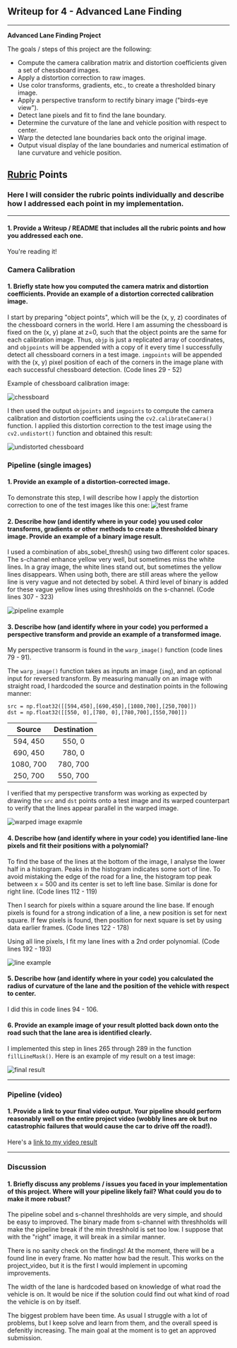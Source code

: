 ## Writeup for 4 - Advanced Lane Finding

---

**Advanced Lane Finding Project**

The goals / steps of this project are the following:

* Compute the camera calibration matrix and distortion coefficients given a set of chessboard images.
* Apply a distortion correction to raw images.
* Use color transforms, gradients, etc., to create a thresholded binary image.
* Apply a perspective transform to rectify binary image ("birds-eye view").
* Detect lane pixels and fit to find the lane boundary.
* Determine the curvature of the lane and vehicle position with respect to center.
* Warp the detected lane boundaries back onto the original image.
* Output visual display of the lane boundaries and numerical estimation of lane curvature and vehicle position.

[//]: # (Image References)

[undist_chessboard]: examples/undist_chessboard.jpg "Undistorted chessboard"
[chessboard]: camera_cal/calibration2.jpg "chessboard"
[test_frame]: examples/test_frame.jpg "unprocessed test frame"
[image_pipeline_example]: examples/image_pipeline_example.jpg "image pipeline example"
[transform_example]: examples/transform_example.jpg "image transform example"
[line_example]: examples/line_example.jpg "line example"
[final_image]: examples/final_image.jpg "final result"

## [Rubric](https://review.udacity.com/#!/rubrics/571/view) Points
###  Here I will consider the rubric points individually and describe how I addressed each point in my implementation.  

---

#### 1. Provide a Writeup / README that includes all the rubric points and how you addressed each one.

You're reading it!
### Camera Calibration

#### 1. Briefly state how you computed the camera matrix and distortion coefficients. Provide an example of a distortion corrected calibration image.
I start by preparing "object points", which will be the (x, y, z) coordinates of the chessboard corners in the world. Here I am assuming the chessboard is fixed on the (x, y) plane at z=0, such that the object points are the same for each calibration image.  Thus, `objp` is just a replicated array of coordinates, and `objpoints` will be appended with a copy of it every time I successfully detect all chessboard corners in a test image.  `imgpoints` will be appended with the (x, y) pixel position of each of the corners in the image plane with each successful chessboard detection. (Code lines 29 - 52)

Example of chessboard calibration image:

![chessboard][chessboard]

I then used the output `objpoints` and `imgpoints` to compute the camera calibration and distortion coefficients using the `cv2.calibrateCamera()` function.  I applied this distortion correction to the test image using the `cv2.undistort()` function and obtained this result: 

![undistorted chessboard][undist_chessboard]

### Pipeline (single images)

#### 1. Provide an example of a distortion-corrected image.
To demonstrate this step, I will describe how I apply the distortion correction to one of the test images like this one:
![test frame][test_frame]
#### 2. Describe how (and identify where in your code) you used color transforms, gradients or other methods to create a thresholded binary image.  Provide an example of a binary image result.
I used a combination of abs_sobel_thresh() using two different color spaces. The s-channel enhance yellow very well, but sometimes miss the white lines. In a gray image, the white lines stand out, but sometimes the yellow lines disappears. When using both, there are still areas where the yellow line is very vague and not detected by sobel. A third level of binary is added for these vague yellow lines using threshholds on the s-channel. (Code lines 307 - 323)

![pipeline example][image_pipeline_example]

#### 3. Describe how (and identify where in your code) you performed a perspective transform and provide an example of a transformed image.

My perspective transorm is found in the `warp_image()` function (code lines 79 - 91). 

The `warp_image()` function takes as inputs an image (`img`), and an optional input for reversed transform. By measuring manually on an image with straight road, I hardcoded the source and destination points in the following manner:

```
src = np.float32([[594,450],[690,450],[1080,700],[250,700]])
dst = np.float32([[550, 0],[780, 0],[780,700],[550,700]])

```

| Source        | Destination   | 
|:-------------:|:-------------:| 
| 594, 450      | 550, 0        | 
| 690, 450      | 780, 0      |
| 1080, 700     | 780, 700      |
| 250, 700      | 550, 700        |

I verified that my perspective transform was working as expected by drawing the `src` and `dst` points onto a test image and its warped counterpart to verify that the lines appear parallel in the warped image.

![warped image exapmle][transform_example]

#### 4. Describe how (and identify where in your code) you identified lane-line pixels and fit their positions with a polynomial?
To find the base of the lines at the bottom of the image, I analyse the lower half in a histogram. Peaks in the histogram indicates some sort of line. To avoid mistaking the edge of the road for a line, the histogram top peak between x = 500 and its center is set to left line base. Similar is done for right line. (Code lines 112 - 119)

Then I search for pixels within a square around the line base. If enough pixels is found for a strong indication of a line, a new position is set for next square. If few pixels is found, then position for next square is set by using data earlier frames. (Code lines 122 - 178)

Using all line pixels, I fit my lane lines with a 2nd order polynomial. (Code lines 192 - 193)

![line example][line_example]

#### 5. Describe how (and identify where in your code) you calculated the radius of curvature of the lane and the position of the vehicle with respect to center.

I did this in code lines 94 - 106.

#### 6. Provide an example image of your result plotted back down onto the road such that the lane area is identified clearly.

I implemented this step in lines 265 through 289 in the function `fillLineMask()`.  Here is an example of my result on a test image:

![final result][final_image]

---

### Pipeline (video)

#### 1. Provide a link to your final video output.  Your pipeline should perform reasonably well on the entire project video (wobbly lines are ok but no catastrophic failures that would cause the car to drive off the road!).

Here's a [link to my video result](https://youtu.be/hVcpBY3drxc)

---

### Discussion

#### 1. Briefly discuss any problems / issues you faced in your implementation of this project.  Where will your pipeline likely fail?  What could you do to make it more robust?

The pipeline sobel and s-channel threshholds are very simple, and should be easy to improved. The binary made from s-channel with threshholds will make the pipeline break if the min threshhold is set too low. I suppose that with the "right" image, it will break in a similar manner.

There is no sanity check on the findings! At the moment, there will be a found line in every frame. No matter how bad the result. This works on the project_video, but it is the first I would implement in upcoming improvements.

The width of the lane is hardcoded based on knowledge of what road the vehicle is on. It would be nice if the solution could find out what kind of road the vehicle is on by itself.

The biggest problem have been time. As usual I struggle with a lot of problems, but I keep solve and learn from them, and the overall speed is defenitly increasing. The main goal at the moment is to get an approved submission.

